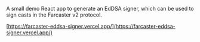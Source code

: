 A small demo React app to generate an EdDSA signer, which can be used to sign casts in the Farcaster v2 protocol.

[https://farcaster-eddsa-signer.vercel.app/](https://farcaster-eddsa-signer.vercel.app/)
